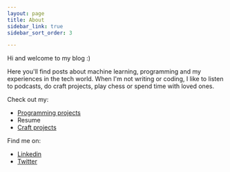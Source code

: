 ```yaml
---
layout: page
title: About
sidebar_link: true
sidebar_sort_order: 3

---
```


Hi and welcome to my blog :)

Here you'll find posts about machine learning, programming and my experiences in the tech world. When I'm not writing or coding, I like to listen to podcasts, do craft projects, play chess or spend time with loved ones.

Check out my:
* [Programming projects](https://github.com/brendajerop)
* Resume
* [Craft projects](/craft.html)

Find me on:
* [Linkedin](https://www.linkedin.com/in/brendajerop)
* [Twitter](https://twitter.com/itsJerop)